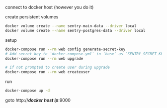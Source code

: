 connect to docker host (however you do it)

create persistent volumes
```sh
docker volume create --name sentry-main-data --driver local
docker volume create --name sentry-postgres-data --driver local
```

setup
```sh
docker-compose run --rm web config generate-secret-key
# Add secret key to `docker-compose.yml` in `base` as `SENTRY_SECRET_KEY`.
docker-compose run --rm web upgrade

# if not prompted to create user during upgrade
docker-compose run --rm web createuser
```

run
```sh
docker-compose up -d
```

goto http://***docker host ip***:9000
